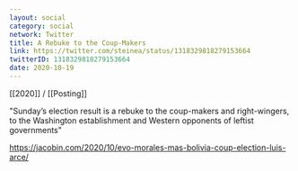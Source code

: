 ```yaml
---
layout: social
category: social
network: Twitter
title: A Rebuke to the Coup-Makers
link: https://twitter.com/steinea/status/1318329818279153664
twitterID: 1318329818279153664
date: 2020-10-19
---
```


[[2020]] / [[Posting]]

"Sunday’s election result is a rebuke to the coup-makers and right-wingers, to the Washington establishment and Western opponents of leftist governments"

<https://jacobin.com/2020/10/evo-morales-mas-bolivia-coup-election-luis-arce/>
